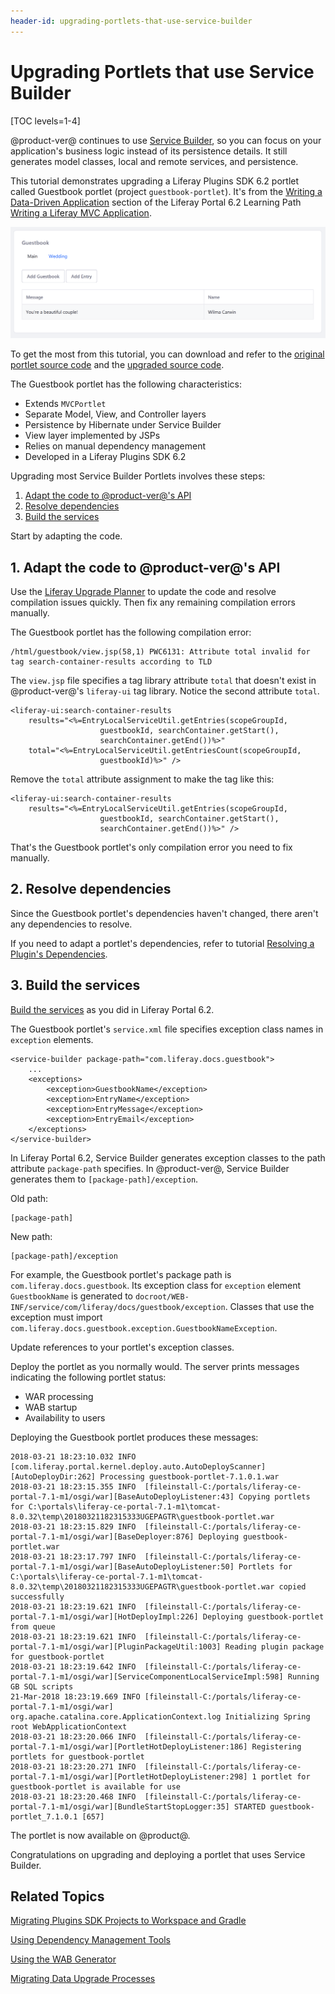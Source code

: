 ```yaml
---
header-id: upgrading-portlets-that-use-service-builder
---
```


# Upgrading Portlets that use Service Builder

[TOC levels=1-4]

@product-ver@ continues to use 
[Service Builder](/docs/7-1/tutorials/-/knowledge_base/t/service-builder), so
you can focus on your application's business logic instead of its persistence
details. It still generates model classes, local and remote services, and
persistence. 

This tutorial demonstrates upgrading a Liferay Plugins SDK 6.2 portlet
called Guestbook portlet (project `guestbook-portlet`). It's from the
[Writing a Data-Driven Application](/docs/6-2/tutorials/-/knowledge_base/t/writing-a-data-driven-application)
section of the Liferay Portal 6.2 Learning Path
[Writing a Liferay MVC Application](/docs/6-2/tutorials/-/knowledge_base/t/writing-a-liferay-mvc-application).

![Figure 1: The Guestbook portlet models guestbooks and guestbook entries.](../../../../images/upgrade-service-builder-portlet-guestbook.png)

To get the most from this tutorial, you can download and refer to the
[original portlet source code](https://portal.liferay.dev/documents/113763090/114000186/guestbook-portlet-pre-7-0-upgrade.zip)
and the 
[upgraded source code](https://portal.liferay.dev/documents/113763090/114000653/guestbook-portlet-post-7-1-upgrade.zip).

The Guestbook portlet has the following characteristics:

-   Extends `MVCPortlet`
-   Separate Model, View, and Controller layers
-   Persistence by Hibernate under Service Builder
-   View layer implemented by JSPs
-   Relies on manual dependency management
-   Developed in a Liferay Plugins SDK 6.2

Upgrading most Service Builder Portlets involves these steps: 

1.  [Adapt the code to @product-ver@'s API](#1-adapt-the-code-to-product-vers-api)
2.  [Resolve dependencies](#2-resolve-dependencies)
3.  [Build the services](#3-build-the-services)

Start by adapting the code. 

## 1. Adapt the code to @product-ver@'s API

Use the
[Liferay Upgrade Planner](/docs/7-1/tutorials/-/knowledge_base/t/liferay-upgrade-planner)
to update the code and resolve compilation issues quickly. Then fix any
remaining compilation errors manually. 

The Guestbook portlet has the following compilation error:

    /html/guestbook/view.jsp(58,1) PWC6131: Attribute total invalid for tag search-container-results according to TLD

The `view.jsp` file specifies a tag library attribute `total` that doesn't exist
in @product-ver@'s `liferay-ui` tag library. Notice the second attribute
`total`. 

    <liferay-ui:search-container-results
        results="<%=EntryLocalServiceUtil.getEntries(scopeGroupId,
                        guestbookId, searchContainer.getStart(),
                        searchContainer.getEnd())%>"
        total="<%=EntryLocalServiceUtil.getEntriesCount(scopeGroupId,
                        guestbookId)%>" />

Remove the `total` attribute assignment to make the tag like this:

    <liferay-ui:search-container-results
        results="<%=EntryLocalServiceUtil.getEntries(scopeGroupId,
                        guestbookId, searchContainer.getStart(),
                        searchContainer.getEnd())%>" />

That's the Guestbook portlet's only compilation error you need to fix manually. 

## 2. Resolve dependencies

Since the Guestbook portlet's dependencies haven't changed, there aren't any
dependencies to resolve.  

If you need to adapt a portlet's dependencies, refer to tutorial
[Resolving a Plugin's Dependencies](/docs/7-1/tutorials/-/knowledge_base/t/resolving-a-plugins-dependencies).

## 3. Build the services

[Build the services](/docs/7-1/tutorials/-/knowledge_base/t/running-service-builder)
as you did in Liferay Portal 6.2.

The Guestbook portlet's `service.xml` file specifies exception class names in
`exception` elements.  

    <service-builder package-path="com.liferay.docs.guestbook">
        ...
        <exceptions>
            <exception>GuestbookName</exception>
            <exception>EntryName</exception>
            <exception>EntryMessage</exception>
            <exception>EntryEmail</exception>
        </exceptions>
    </service-builder>

In Liferay Portal 6.2, Service Builder generates exception classes to the path
attribute `package-path` specifies. In @product-ver@, Service Builder generates
them to `[package-path]/exception`. 

Old path:

    [package-path]

New path:

    [package-path]/exception 

For example, the Guestbook portlet's package path is
`com.liferay.docs.guestbook`. Its exception class for `exception` element
`GuestbookName` is generated to
`docroot/WEB-INF/service/com/liferay/docs/guestbook/exception`. Classes that use
the exception must import
`com.liferay.docs.guestbook.exception.GuestbookNameException`. 

Update references to your portlet's exception classes. 

Deploy the portlet as you normally would. The server prints messages indicating
the following portlet status:

-   WAR processing
-   WAB startup
-   Availability to users

Deploying the Guestbook portlet produces these messages:

    2018-03-21 18:23:10.032 INFO  [com.liferay.portal.kernel.deploy.auto.AutoDeployScanner][AutoDeployDir:262] Processing guestbook-portlet-7.1.0.1.war
    2018-03-21 18:23:15.355 INFO  [fileinstall-C:/portals/liferay-ce-portal-7.1-m1/osgi/war][BaseAutoDeployListener:43] Copying portlets for C:\portals\liferay-ce-portal-7.1-m1\tomcat-8.0.32\temp\20180321182315333UGEPAGTR\guestbook-portlet.war
    2018-03-21 18:23:15.829 INFO  [fileinstall-C:/portals/liferay-ce-portal-7.1-m1/osgi/war][BaseDeployer:876] Deploying guestbook-portlet.war
    2018-03-21 18:23:17.797 INFO  [fileinstall-C:/portals/liferay-ce-portal-7.1-m1/osgi/war][BaseAutoDeployListener:50] Portlets for C:\portals\liferay-ce-portal-7.1-m1\tomcat-8.0.32\temp\20180321182315333UGEPAGTR\guestbook-portlet.war copied successfully
    2018-03-21 18:23:19.621 INFO  [fileinstall-C:/portals/liferay-ce-portal-7.1-m1/osgi/war][HotDeployImpl:226] Deploying guestbook-portlet from queue
    2018-03-21 18:23:19.621 INFO  [fileinstall-C:/portals/liferay-ce-portal-7.1-m1/osgi/war][PluginPackageUtil:1003] Reading plugin package for guestbook-portlet
    2018-03-21 18:23:19.642 INFO  [fileinstall-C:/portals/liferay-ce-portal-7.1-m1/osgi/war][ServiceComponentLocalServiceImpl:598] Running GB SQL scripts
    21-Mar-2018 18:23:19.669 INFO [fileinstall-C:/portals/liferay-ce-portal-7.1-m1/osgi/war] org.apache.catalina.core.ApplicationContext.log Initializing Spring root WebApplicationContext
    2018-03-21 18:23:20.066 INFO  [fileinstall-C:/portals/liferay-ce-portal-7.1-m1/osgi/war][PortletHotDeployListener:186] Registering portlets for guestbook-portlet
    2018-03-21 18:23:20.271 INFO  [fileinstall-C:/portals/liferay-ce-portal-7.1-m1/osgi/war][PortletHotDeployListener:298] 1 portlet for guestbook-portlet is available for use
    2018-03-21 18:23:20.468 INFO  [fileinstall-C:/portals/liferay-ce-portal-7.1-m1/osgi/war][BundleStartStopLogger:35] STARTED guestbook-portlet_7.1.0.1 [657]

The portlet is now available on @product@.

Congratulations on upgrading and deploying a portlet that uses Service Builder.

## Related Topics

[Migrating Plugins SDK Projects to Workspace and Gradle](/docs/7-1/tutorials/-/knowledge_base/t/migrating-traditional-plugins-to-workspace-web-applications)

[Using Dependency Management Tools](/docs/7-1/tutorials/-/knowledge_base/t/resolving-a-plugins-dependencies#using-a-dependency-management-tool)

[Using the WAB Generator](/docs/7-1/tutorials/-/knowledge_base/t/using-the-wab-generator)

[Migrating Data Upgrade Processes](/docs/7-1/tutorials/-/knowledge_base/t/optimizing-app-upgrade-processes)
